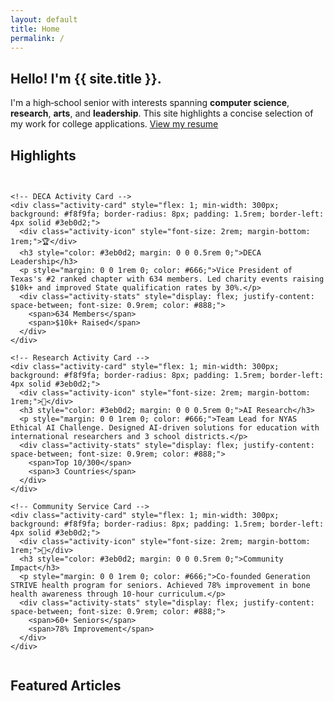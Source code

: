 ```yaml
---
layout: default
title: Home
permalink: /
---
```


<section class="hero">
  <div class="intro">
    <h1>Hello! I'm {{ site.title }}.</h1>
    <p>I'm a high‑school senior with interests spanning <strong>computer science</strong>, <strong>research</strong>, <strong>arts</strong>, and <strong>leadership</strong>. This site highlights a concise selection of my work for college applications. <a href="{{ '/resume/' | relative_url }}">View my resume</a></p>
  </div>
</section>

<section class="section">
  <h2>Highlights</h2>
  
  <!-- Activity Cards Section -->
  <div class="activity-cards-container" style="display: flex; gap: 1rem; margin-top: 2rem; flex-wrap: wrap;">
    
    <!-- DECA Activity Card -->
    <div class="activity-card" style="flex: 1; min-width: 300px; background: #f8f9fa; border-radius: 8px; padding: 1.5rem; border-left: 4px solid #3eb0d2;">
      <div class="activity-icon" style="font-size: 2rem; margin-bottom: 1rem;">🏆</div>
      <h3 style="color: #3eb0d2; margin: 0 0 0.5rem 0;">DECA Leadership</h3>
      <p style="margin: 0 0 1rem 0; color: #666;">Vice President of Texas's #2 ranked chapter with 634 members. Led charity events raising $10k+ and improved State qualification rates by 30%.</p>
      <div class="activity-stats" style="display: flex; justify-content: space-between; font-size: 0.9rem; color: #888;">
        <span>634 Members</span>
        <span>$10k+ Raised</span>
      </div>
    </div>

    <!-- Research Activity Card -->
    <div class="activity-card" style="flex: 1; min-width: 300px; background: #f8f9fa; border-radius: 8px; padding: 1.5rem; border-left: 4px solid #3eb0d2;">
      <div class="activity-icon" style="font-size: 2rem; margin-bottom: 1rem;">🔬</div>
      <h3 style="color: #3eb0d2; margin: 0 0 0.5rem 0;">AI Research</h3>
      <p style="margin: 0 0 1rem 0; color: #666;">Team Lead for NYAS Ethical AI Challenge. Designed AI-driven solutions for education with international researchers and 3 school districts.</p>
      <div class="activity-stats" style="display: flex; justify-content: space-between; font-size: 0.9rem; color: #888;">
        <span>Top 10/300</span>
        <span>3 Countries</span>
      </div>
    </div>

    <!-- Community Service Card -->
    <div class="activity-card" style="flex: 1; min-width: 300px; background: #f8f9fa; border-radius: 8px; padding: 1.5rem; border-left: 4px solid #3eb0d2;">
      <div class="activity-icon" style="font-size: 2rem; margin-bottom: 1rem;">🤝</div>
      <h3 style="color: #3eb0d2; margin: 0 0 0.5rem 0;">Community Impact</h3>
      <p style="margin: 0 0 1rem 0; color: #666;">Co-founded Generation STRIVE health program for seniors. Achieved 78% improvement in bone health awareness through 10-hour curriculum.</p>
      <div class="activity-stats" style="display: flex; justify-content: space-between; font-size: 0.9rem; color: #888;">
        <span>60+ Seniors</span>
        <span>78% Improvement</span>
      </div>
    </div>

  </div>
</section>

<section class="section">
  <h2>Featured Articles</h2>
</section>
